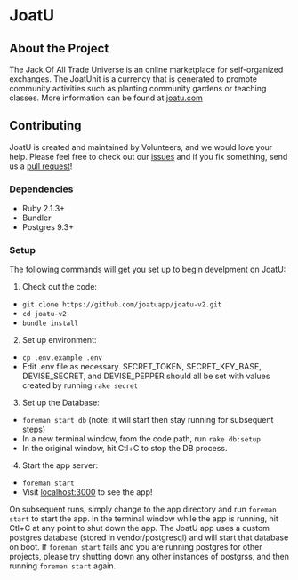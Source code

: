 # JoatU

## About the Project
The Jack Of All Trade Universe is an online marketplace for self-organized
exchanges. The JoatUnit is a currency that is generated to promote community
activities such as planting community gardens or teaching classes. More
information can be found at [joatu.com](http://www.joatu.com)

## Contributing
JoatU is created and maintained by Volunteers, and we would love your help.
Please feel free to check out our
[issues](https://github.com/joatuapp/joatu-v2/issues) and if you fix something, send us
a [pull request](https://github.com/joatuapp/joatu-v2/pulls)!

### Dependencies
- Ruby 2.1.3+
- Bundler
- Postgres 9.3+

### Setup
The following commands will get you set up to begin develpment on JoatU:

1. Check out the code:
- `git clone
  https://github.com/joatuapp/joatu-v2.git`
- `cd joatu-v2`
- `bundle install`

2. Set up environment:
- `cp .env.example .env`
- Edit .env file as necessary. SECRET_TOKEN, SECRET_KEY_BASE,
  DEVISE_SECRET, and DEVISE_PEPPER should all be set with values created by
  running `rake secret`

3. Set up the Database:
- `foreman start db` (note: it will start then stay running for subsequent
  steps)
- In a new terminal window, from the code path, run `rake db:setup`
- In the original window, hit Ctl+C to stop the DB process.

4. Start the app server:
- `foreman start`
- Visit [localhost:3000](http://localhost:3000) to see the app!

On subsequent runs, simply change to the app directory and run `foreman start`
to start the app. In the terminal window while the app is running, hit Ctl+C at
any point to shut down the app. The JoatU app uses a custom postgres database
(stored in vendor/postgresql) and will start that database on boot. If `foreman
start` fails and you are running postgres for other projects, please try
shutting down any other instances of postgrss, and then running `foreman start`
again.
